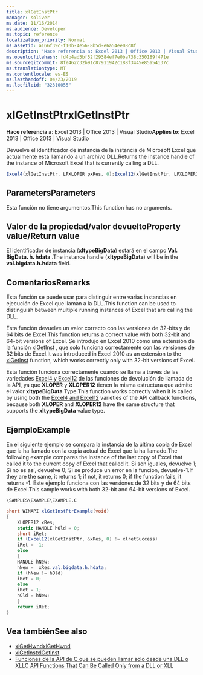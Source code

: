 ```yaml
---
title: xlGetInstPtr
manager: soliver
ms.date: 11/16/2014
ms.audience: Developer
ms.topic: reference
localization_priority: Normal
ms.assetid: a166f39c-f10b-4e56-8b5d-e6a54ee08c8f
description: 'Hace referencia a: Excel 2013 | Office 2013 | Visual Studio'
ms.openlocfilehash: fd4b4ad5bf52f29384ef7e0ba738c350189f471e
ms.sourcegitcommit: 8fe462c32b91c87911942c188f3445e85a54137c
ms.translationtype: MT
ms.contentlocale: es-ES
ms.lasthandoff: 04/23/2019
ms.locfileid: "32310055"
---
```

# <a name="xlgetinstptr"></a><span data-ttu-id="1fb80-103">xlGetInstPtr</span><span class="sxs-lookup"><span data-stu-id="1fb80-103">xlGetInstPtr</span></span>

<span data-ttu-id="1fb80-104">**Hace referencia a**: Excel 2013 | Office 2013 | Visual Studio</span><span class="sxs-lookup"><span data-stu-id="1fb80-104">**Applies to**: Excel 2013 | Office 2013 | Visual Studio</span></span> 
  
<span data-ttu-id="1fb80-105">Devuelve el identificador de instancia de la instancia de Microsoft Excel que actualmente está llamando a un archivo DLL.</span><span class="sxs-lookup"><span data-stu-id="1fb80-105">Returns the instance handle of the instance of Microsoft Excel that is currently calling a DLL.</span></span>
  
```cs
Excel4(xlGetInstPtr, LPXLOPER pxRes, 0);Excel12(xlGetInstPtr, LPXLOPER12 pxRes, 0);
```

## <a name="parameters"></a><span data-ttu-id="1fb80-106">Parameters</span><span class="sxs-lookup"><span data-stu-id="1fb80-106">Parameters</span></span>

<span data-ttu-id="1fb80-107">Esta función no tiene argumentos.</span><span class="sxs-lookup"><span data-stu-id="1fb80-107">This function has no arguments.</span></span>
  
## <a name="property-valuereturn-value"></a><span data-ttu-id="1fb80-108">Valor de la propiedad/valor devuelto</span><span class="sxs-lookup"><span data-stu-id="1fb80-108">Property value/Return value</span></span>

<span data-ttu-id="1fb80-109">El identificador de instancia (**xltypeBigData**) estará en el campo **Val. BigData. h. hdata** .</span><span class="sxs-lookup"><span data-stu-id="1fb80-109">The instance handle (**xltypeBigData**) will be in the **val.bigdata.h.hdata** field.</span></span> 
  
## <a name="remarks"></a><span data-ttu-id="1fb80-110">Comentarios</span><span class="sxs-lookup"><span data-stu-id="1fb80-110">Remarks</span></span>

<span data-ttu-id="1fb80-111">Esta función se puede usar para distinguir entre varias instancias en ejecución de Excel que llaman a la DLL.</span><span class="sxs-lookup"><span data-stu-id="1fb80-111">This function can be used to distinguish between multiple running instances of Excel that are calling the DLL.</span></span>
  
<span data-ttu-id="1fb80-112">Esta función devuelve un valor correcto con las versiones de 32-bits y de 64 bits de Excel.</span><span class="sxs-lookup"><span data-stu-id="1fb80-112">This function returns a correct value with both 32-bit and 64-bit versions of Excel.</span></span> <span data-ttu-id="1fb80-113">Se introdujo en Excel 2010 como una extensión de la función [xlGetInst](xlgetinst.md) , que solo funciona correctamente con las versiones de 32 bits de Excel.</span><span class="sxs-lookup"><span data-stu-id="1fb80-113">It was introduced in Excel 2010 as an extension to the [xlGetInst](xlgetinst.md) function, which works correctly only with 32-bit versions of Excel.</span></span> 
  
<span data-ttu-id="1fb80-114">Esta función funciona correctamente cuando se llama a través de las variedades [Excel4 y Excel12](excel4-excel12.md) de las funciones de devolución de llamada de la API, ya que **XLOPER** y **XLOPER12** tienen la misma estructura que admite el valor **xltypeBigData** Type.</span><span class="sxs-lookup"><span data-stu-id="1fb80-114">This function works correctly when it is called by using both the [Excel4 and Excel12](excel4-excel12.md) varieties of the API callback functions, because both **XLOPER** and **XLOPER12** have the same structure that supports the **xltypeBigData** value type.</span></span> 
  
## <a name="example"></a><span data-ttu-id="1fb80-115">Ejemplo</span><span class="sxs-lookup"><span data-stu-id="1fb80-115">Example</span></span>

<span data-ttu-id="1fb80-116">En el siguiente ejemplo se compara la instancia de la última copia de Excel que la ha llamado con la copia actual de Excel que la ha llamado.</span><span class="sxs-lookup"><span data-stu-id="1fb80-116">The following example compares the instance of the last copy of Excel that called it to the current copy of Excel that called it.</span></span> <span data-ttu-id="1fb80-117">Si son iguales, devuelve 1; Si no es así, devuelve 0; Si se produce un error en la función, devuelve-1.</span><span class="sxs-lookup"><span data-stu-id="1fb80-117">If they are the same, it returns 1; if not, it returns 0; if the function fails, it returns -1.</span></span> <span data-ttu-id="1fb80-118">Este ejemplo funciona con las versiones de 32 bits y de 64 bits de Excel.</span><span class="sxs-lookup"><span data-stu-id="1fb80-118">This sample works with both 32-bit and 64-bit versions of Excel.</span></span>
  
`\SAMPLES\EXAMPLE\EXAMPLE.C`
  
```cs
short WINAPI xlGetInstPtrExample(void)
{
    XLOPER12 xRes;
    static HANDLE hOld = 0;
    short iRet;
    if (Excel12(xlGetInstPtr, &xRes, 0) != xlretSuccess)
    iRet = -1;
    else
    {
    HANDLE hNew;
    hNew =  xRes.val.bigdata.h.hdata;
    if (hNew != hOld)
    iRet = 0;
    else
    iRet = 1;
    hOld = hNew;
    }
    return iRet;
}
```

## <a name="see-also"></a><span data-ttu-id="1fb80-119">Vea también</span><span class="sxs-lookup"><span data-stu-id="1fb80-119">See also</span></span>

- [<span data-ttu-id="1fb80-120">xlGetHwnd</span><span class="sxs-lookup"><span data-stu-id="1fb80-120">xlGetHwnd</span></span>](xlgethwnd.md)
- [<span data-ttu-id="1fb80-121">xlGetInst</span><span class="sxs-lookup"><span data-stu-id="1fb80-121">xlGetInst</span></span>](xlgetinst.md)
- [<span data-ttu-id="1fb80-122">Funciones de la API de C que se pueden llamar solo desde una DLL o XLL</span><span class="sxs-lookup"><span data-stu-id="1fb80-122">C API Functions That Can Be Called Only from a DLL or XLL</span></span>](c-api-functions-that-can-be-called-only-from-a-dll-or-xll.md)

